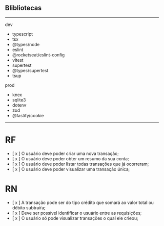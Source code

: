 ## Blibliotecas
---
dev  
  - typescript  
  - tsx  
  - @types/node  
  - eslint  
  - @rocketseat/eslint-config  
  - vitest  
  - supertest  
  - @types/supertest  
  - tsup

prod  
  - knex  
  - sqlite3  
  - dotenv  
  - zod  
  - @fastify/cookie

---
# RF

- [ x ] O usuário deve poder criar uma nova transação;
- [ x ] O usuário deve poder obter um resumo da sua conta;
- [ x ] O usuário deve poder listar todas transações que já ocorreram;
- [ x ] O usuário deve poder visualizar uma transação única;

# RN

- [ x ] A transação pode ser do tipo crédito que somará ao valor total ou débito subtraiŕa;
- [ x ] Deve ser possível identificar o usuário entre as requisições;
- [ x ] O usuário só pode visualizar transações o qual ele crieou;
